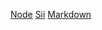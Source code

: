 [Node](https://nodejs.org/error)
[Sii](https://homer.sii.cl/error)
[Markdown](https://es.wikipedia.org/wiki/Markdown)